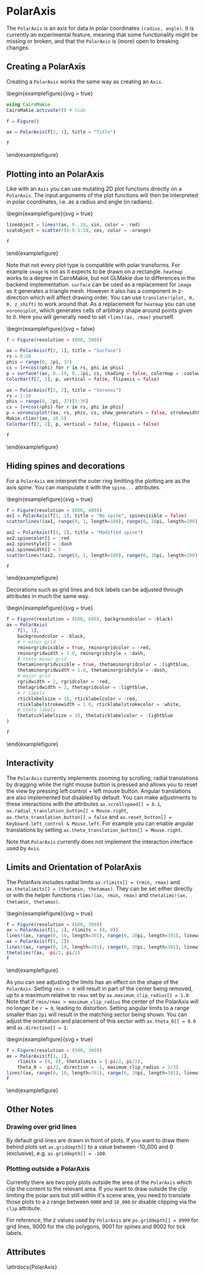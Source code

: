# PolarAxis

The `PolarAxis` is an axis for data in polar coordinates `(radius, angle)`. It
is currently an experimental feature, meaning that some functionality might be
missing or broken, and that the `PolarAxis` is (more) open to breaking changes.

## Creating a PolarAxis

Creating a `PolarAxis` works the same way as creating an `Axis`.

\begin{examplefigure}{svg = true}
```julia
using CairoMakie
CairoMakie.activate!() # hide

f = Figure()

ax = PolarAxis(f[1, 1], title = "Title")

f
```
\end{examplefigure}

## Plotting into an PolarAxis

Like with an `Axis` you can use mutating 2D plot functions directly on a
`PolarAxis`. The input arguments of the plot functions will then be interpreted
in polar coordinates, i.e. as a radius and angle (in radians).

\begin{examplefigure}{svg = true}
```julia
lineobject = lines!(ax, 0..10, sin, color = :red)
scatobject = scatter!(0:0.5:10, cos, color = :orange)

f
```
\end{examplefigure}

Note that not every plot type is compatible with polar transforms. For example
`image` is not as it expects to be drawn on a rectangle. `heatmap` works to a
degree in CairoMakie, but not GLMakie due to differences in the backend
implementation.
`surface` can be used as a replacement for `image` as it generates a triangle
mesh. However it also has a component in z-direction which will affect drawing
order. You can use `translate!(plot, 0, 0, z_shift)` to work around that.
As a replacement for `heatmap` you can use `voronoiplot`, which generates cells
of arbitrary shape around points given to it. Here you will generally need to
set `rlims!(ax, rmax)` yourself.

\begin{examplefigure}{svg = false}
```julia
f = Figure(resolution = (800, 500))

ax = PolarAxis(f[1, 1], title = "Surface")
rs = 0:10
phis = range(0, 2pi, 37)
cs = [r+cos(4phi) for r in rs, phi in phis]
p = surface!(ax, 0..10, 0..2pi, cs, shading = false, colormap = :coolwarm)
Colorbar(f[2, 1], p, vertical = false, flipaxis = false)

ax = PolarAxis(f[1, 2], title = "Voronoi")
rs = 1:10
phis = range(0, 2pi, 37)[1:36]
cs = [r+cos(4phi) for r in rs, phi in phis]
p = voronoiplot!(ax, rs, phis, cs, show_generators = false, strokewidth = 0)
Makie.rlims!(ax, 10.5)
Colorbar(f[2, 2], p, vertical = false, flipaxis = false)

f
```
\end{examplefigure}

## Hiding spines and decorations

For a `PolarAxis` we interpret the outer ring limitting the plotting are as the
axis spine. You can manipulate it with the `spine...` attributes.

\begin{examplefigure}{svg = true}
```julia
f = Figure(resolution = (800, 400))
ax1 = PolarAxis(f[1, 1], title = "No spine", spinevisible = false)
scatterlines!(ax1, range(0, 1, length=100), range(0, 10pi, length=100), color = 1:100)

ax2 = PolarAxis(f[1, 2], title = "Modified spine")
ax2.spinecolor[] = :red
ax2.spinestyle[] = :dash
ax2.spinewidth[] = 5
scatterlines!(ax2, range(0, 1, length=100), range(0, 10pi, length=100), color = 1:100)

f
```
\end{examplefigure}

Decorations such as grid lines and tick labels can be adjusted through
attributes in much the same way.

\begin{examplefigure}{svg = true}
```julia
f = Figure(resolution = (600, 600), backgroundcolor = :black)
ax = PolarAxis(
    f[1, 1],
    backgroundcolor = :black,
    # r minor grid
    rminorgridvisible = true, rminorgridcolor = :red,
    rminorgridwidth = 1.0, rminorgridstyle = :dash,
    # theta minor grid
    thetaminorgridvisible = true, thetaminorgridcolor = :lightblue,
    thetaminorgridwidth = 1.0, thetaminorgridstyle = :dash,
    # major grid
    rgridwidth = 2, rgridcolor = :red,
    thetagridwidth = 2, thetagridcolor = :lightblue,
    # r labels
    rticklabelsize = 18, rticklabelcolor = :red,
    rticklabelstrokewidth = 1.0, rticklabelstrokecolor = :white,
    # theta labels
    thetaticklabelsize = 18, thetaticklabelcolor = :lightblue
)

f
```
\end{examplefigure}

## Interactivity

The `PolarAxis` currently implements zooming by scrolling, radial translations by dragging while the right mouse button is pressed and allows you to reset the view by pressing left control + left mouse button.
Angular translations are also implemented but disabled by default.
You can make adjustments to these interactions with the attributes `ax.scrollspeed[] = 0.1`, `ax.radial_translation_button[] = Mouse.right`, `ax.theta_translation_button[] = false` and `ax.reset_button[] = Keyboard.left_control & Mouse.left`.
For example you can enable angular translations by setting `ax.theta_translation_button[] = Mouse.right`.

Note that `PolarAxis` currently does not implement the interaction interface
used by `Axis`.

## Limits and Orientation of PolarAxis

The PolarAxis includes radial limits `ax.rlimits[] = (rmin, rmax)` and `ax.thetalimits[] = (thetamin, thetamax)`.
They can be set either directly or with the helper functions `rlims!(ax, rmin, rmax)` and `thetalims!(ax, thetamin, thetamax)`.

\begin{examplefigure}{svg = true}
```julia
f = Figure(resolution = (600, 300))
ax = PolarAxis(f[1, 1], rlimits = (4, 8))
lines!(ax, range(0, 10, length=301), range(0, 20pi, length=301), linewidth = 5, color = :orange)
ax = PolarAxis(f[1, 2])
lines!(ax, range(0, 10, length=301), range(0, 20pi, length=301), linewidth = 5, color = :orange)
thetalims!(ax, -pi/2, pi/2)
f
```
\end{examplefigure}

As you can see adjusting the limits has an effect on the shape of the `PolarAxis`.
Setting `rmin > 0` will result in part of the center being removed, up to a maximum relative to `rmax` set by `ax.maximum_clip_radius[] = 1.0`. Note that if `rmin/rmax > maximum_clip_radius` the center of the PolarAxis will no longer be `r = 0`, leading to distortion.
Setting angular limits to a range smaller than `2pi` will result in the matching sector being shown.
You can adjust the orientation and placement of this sector with `ax.theta_0[] = 0.0` and `ax.direction[] = 1`.

\begin{examplefigure}{svg = true}
```julia
f = Figure(resolution = (500, 300))
ax = PolarAxis(f[1, 1],
    rlimits = (4, 8), thetalimits = (-pi/2, pi/2),
    theta_0 = -pi/2, direction = -1, maximum_clip_radius = 1/3)
lines!(ax, range(0, 10, length=301), range(0, 20pi, length=301), linewidth = 5, color = :orange)
f
```
\end{examplefigure}


## Other Notes

### Drawing over grid lines

By default grid lines are drawn in front of plots.
If you want to draw them behind plots set `ax.griddepth[]` to a value between -10_000 and 0 (exclusive), e.g. `ax.griddepth[] = -100`.

### Plotting outside a PolarAxis

Currently there are two poly plots outside the area of the `PolarAxis`
which clip the content to the relevant area. If you want to draw outside the
clip limiting the polar axis but still within it's scene area, you need
to translate those plots to a z range between `9000` and `10_000` or disable
clipping via the `clip` attribute.

For reference, the z values used by `PolarAxis` are `po.griddepth[] = 8999` for grid lines, 9000 for the clip polygons, 9001 for spines and 9002 for tick labels.

## Attributes

\attrdocs{PolarAxis}
